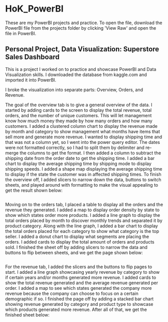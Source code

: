 # HoK_PowerBI

These are my PowerBI projects and practice. To open the file, download the PowerBI file from the projects folder by clicking 'View Raw' and open the file in PowerBI. 

## Personal Project, Data Visualization: Superstore Sales Dashboard

This is a project I worked on to practice and showcase PowerBI and Data Visualization skills. I downloaded the database from kaggle.com and imported it into PowerBI. 

I broke the visualization into separate parts: Overview, Orders, and Revenue.  

The goal of the overview tab is to give a general overview of the data. I started by adding cards to the screen to display the total revenue, total orders, and the number of unique customers. This will let management know how much money they made by how many orders and how many customers. I added a clustered column chart to display the revenue made by month and category to show management what months have items that sell more and generate more revenue. I wanted to display shipping time and that was not a column yet, so I went into the power query editor. The dates were not formatted correctly, so I had to split them by delimiter and re-merge the columns to get the format. I then added a column to subtract the shipping date from the order date to get the shipping time. I added a bar chart to display the average shipping time by shipping mode to display shipping speeds. I added a shape map displaying the average shipping time to display if the state the customer was in affected shipping times. To finish the overview off, I added slicers to narrow down the data, buttons to switch sheets, and played around with formatting to make the visual appealing to get the result shown below:

![]()

Moving on to the orders tab, I placed a table to display all the orders and the revenue they generated. I added a map to display order density by state to show which states order more products. I added a line graph to display the total orders placed by month to discover monthly trends and separated it by product category. Along with the line graph, I added a bar chart to display the total orders placed for each category to show what category is the top seller. I added a donut chart to display what segments are placing the orders. I added cards to display the total amount of orders and products sold. I finished the sheet off by adding slicers to narrow the data and buttons to flip between sheets, and we get the page shown below:

![]()

For the revenue tab, I added the slicers and the buttons to flip pages to start. I added a line graph showcasing yearly revenue by category to show if certain years and/or months generated more revenue. I added cards to show the total revenue generated and the average revenue generated per order. I added a map to see which states generated the company more revenue because the company can choose to focus on a certain demographic if so. I finished the page off by adding a stacked bar chart showing revenue generated by category and product type to showcase which products generated more revenue. After all of that, we get the finished sheet below:

![]()


